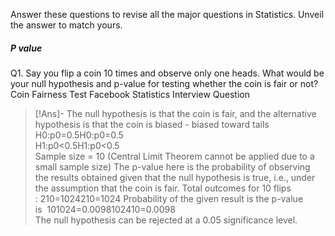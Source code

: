 Answer these questions to revise all the major questions in Statistics. Unveil the answer to match yours.

##### P value
Q1. Say you flip a coin 10 times and observe only one heads. What would be your null hypothesis and p-value for testing whether the coin is fair or not?
Coin Fairness Test
Facebook Statistics Interview Question
>[!Ans]-
>The null hypothesis is that the coin is fair, and the alternative hypothesis is that the coin is biased - biased toward tails
>H0:p0=0.5H0​:p0​=0.5  
H1:p0<0.5H1​:p0​<0.5  
Sample size = 10 (Central Limit Theorem cannot be applied due to a small sample size) The p-value here is the probability of observing the results obtained given that the null hypothesis is true, i.e., under the assumption that the coin is fair. Total outcomes for 10 flips : 210=1024210=1024
>Probability of the given result is the p-value is  101024=0.0098102410​=0.0098  
The null hypothesis can be rejected at a 0.05 significance level.

